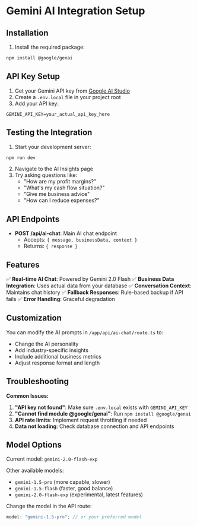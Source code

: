 # Gemini AI Integration Setup

## Installation

1. Install the required package:

```bash
npm install @google/genai
```

## API Key Setup

1. Get your Gemini API key from [Google AI Studio](https://makersuite.google.com/app/apikey)
2. Create a `.env.local` file in your project root
3. Add your API key:

```
GEMINI_API_KEY=your_actual_api_key_here
```

## Testing the Integration

1. Start your development server:

```bash
npm run dev
```

2. Navigate to the AI Insights page
3. Try asking questions like:
   - "How are my profit margins?"
   - "What's my cash flow situation?"
   - "Give me business advice"
   - "How can I reduce expenses?"

## API Endpoints

- **POST /api/ai-chat**: Main AI chat endpoint
  - Accepts: `{ message, businessData, context }`
  - Returns: `{ response }`

## Features

✅ **Real-time AI Chat**: Powered by Gemini 2.0 Flash
✅ **Business Data Integration**: Uses actual data from your database
✅ **Conversation Context**: Maintains chat history
✅ **Fallback Responses**: Rule-based backup if API fails
✅ **Error Handling**: Graceful degradation

## Customization

You can modify the AI prompts in `/app/api/ai-chat/route.ts` to:

- Change the AI personality
- Add industry-specific insights
- Include additional business metrics
- Adjust response format and length

## Troubleshooting

**Common Issues:**

1. **"API key not found"**: Make sure `.env.local` exists with `GEMINI_API_KEY`
2. **"Cannot find module @google/genai"**: Run `npm install @google/genai`
3. **API rate limits**: Implement request throttling if needed
4. **Data not loading**: Check database connection and API endpoints

## Model Options

Current model: `gemini-2.0-flash-exp`

Other available models:

- `gemini-1.5-pro` (more capable, slower)
- `gemini-1.5-flash` (faster, good balance)
- `gemini-2.0-flash-exp` (experimental, latest features)

Change the model in the API route:

```typescript
model: "gemini-1.5-pro"; // or your preferred model
```
